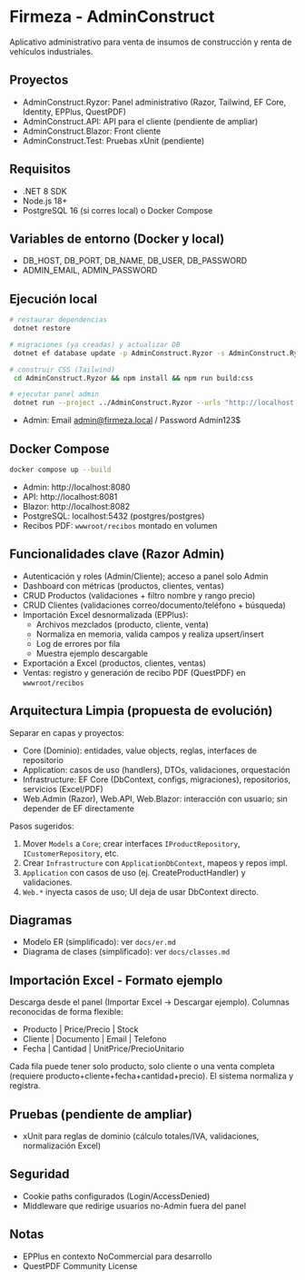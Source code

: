# Firmeza - AdminConstruct

Aplicativo administrativo para venta de insumos de construcción y renta de vehículos industriales.

## Proyectos
- AdminConstruct.Ryzor: Panel administrativo (Razor, Tailwind, EF Core, Identity, EPPlus, QuestPDF)
- AdminConstruct.API: API para el cliente (pendiente de ampliar)
- AdminConstruct.Blazor: Front cliente
- AdminConstruct.Test: Pruebas xUnit (pendiente)

## Requisitos
- .NET 8 SDK
- Node.js 18+
- PostgreSQL 16 (si corres local) o Docker Compose

## Variables de entorno (Docker y local)
- DB_HOST, DB_PORT, DB_NAME, DB_USER, DB_PASSWORD
- ADMIN_EMAIL, ADMIN_PASSWORD

## Ejecución local
```bash
# restaurar dependencias
 dotnet restore

# migraciones (ya creadas) y actualizar DB
 dotnet ef database update -p AdminConstruct.Ryzor -s AdminConstruct.Ryzor

# construir CSS (Tailwind)
 cd AdminConstruct.Ryzor && npm install && npm run build:css

# ejecutar panel admin
 dotnet run --project ../AdminConstruct.Ryzor --urls "http://localhost:5095;https://localhost:7177"
```
- Admin: Email admin@firmeza.local / Password Admin123$

## Docker Compose
```bash
docker compose up --build
```
- Admin: http://localhost:8080
- API: http://localhost:8081
- Blazor: http://localhost:8082
- PostgreSQL: localhost:5432 (postgres/postgres)
- Recibos PDF: `wwwroot/recibos` montado en volumen

## Funcionalidades clave (Razor Admin)
- Autenticación y roles (Admin/Cliente); acceso a panel solo Admin
- Dashboard con métricas (productos, clientes, ventas)
- CRUD Productos (validaciones + filtro nombre y rango precio)
- CRUD Clientes (validaciones correo/documento/teléfono + búsqueda)
- Importación Excel desnormalizada (EPPlus):
  - Archivos mezclados (producto, cliente, venta)
  - Normaliza en memoria, valida campos y realiza upsert/insert
  - Log de errores por fila
  - Muestra ejemplo descargable
- Exportación a Excel (productos, clientes, ventas)
- Ventas: registro y generación de recibo PDF (QuestPDF) en `wwwroot/recibos`

## Arquitectura Limpia (propuesta de evolución)
Separar en capas y proyectos:
- Core (Dominio): entidades, value objects, reglas, interfaces de repositorio
- Application: casos de uso (handlers), DTOs, validaciones, orquestación
- Infrastructure: EF Core (DbContext, configs, migraciones), repositorios, servicios (Excel/PDF)
- Web.Admin (Razor), Web.API, Web.Blazor: interacción con usuario; sin depender de EF directamente

Pasos sugeridos:
1. Mover `Models` a `Core`; crear interfaces `IProductRepository`, `ICustomerRepository`, etc.
2. Crear `Infrastructure` con `ApplicationDbContext`, mapeos y repos impl.
3. `Application` con casos de uso (ej. CreateProductHandler) y validaciones.
4. `Web.*` inyecta casos de uso; UI deja de usar DbContext directo.

## Diagramas
- Modelo ER (simplificado): ver `docs/er.md`
- Diagrama de clases (simplificado): ver `docs/classes.md`

## Importación Excel - Formato ejemplo
Descarga desde el panel (Importar Excel → Descargar ejemplo). Columnas reconocidas de forma flexible:
- Producto | Price/Precio | Stock
- Cliente | Documento | Email | Telefono
- Fecha | Cantidad | UnitPrice/PrecioUnitario

Cada fila puede tener solo producto, solo cliente o una venta completa (requiere producto+cliente+fecha+cantidad+precio). El sistema normaliza y registra.

## Pruebas (pendiente de ampliar)
- xUnit para reglas de dominio (cálculo totales/IVA, validaciones, normalización Excel)

## Seguridad
- Cookie paths configurados (Login/AccessDenied)
- Middleware que redirige usuarios no-Admin fuera del panel

## Notas
- EPPlus en contexto NoCommercial para desarrollo
- QuestPDF Community License